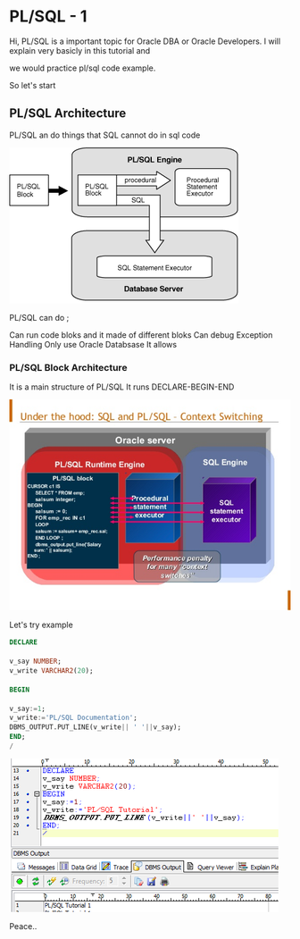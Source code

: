 # PL/SQL - 1

Hi, PL/SQL is a important topic for Oracle DBA or Oracle Developers. I will explain very basicly in this tutorial and

we would practice pl/sql code example.

So let's start

## PL/SQL Architecture

PL/SQL an do things that SQL cannot do in sql code

![alt text](https://github.com/denizparlak07/Documentation/blob/master/images/lnpls004.gif)

PL/SQL can do ;

Can run code bloks and it made of different bloks
Can debug Exception Handling
Only use Oracle Databsase
It allows 


### PL/SQL Block Architecture

It is a main structure of PL/SQL It runs DECLARE-BEGIN-END 

![alt text](https://github.com/denizparlak07/Documentation/blob/master/images/oracle-sqlplsql-context-switching-5-638.jpg)

Let's try example 

```sql
DECLARE

v_say NUMBER;
v_write VARCHAR2(20);

BEGIN

v_say:=1;
v_write:='PL/SQL Documentation';
DBMS_OUTPUT.PUT_LINE(v_write|| ' '||v_say);
END;
/

```

![alt text](https://github.com/denizparlak07/Documentation/blob/master/images/Screenshot_4.png)

Peace..
